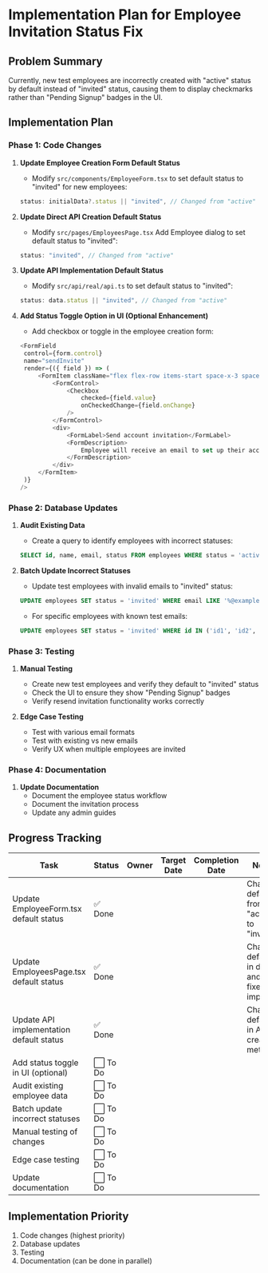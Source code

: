 # Implementation Plan for Employee Invitation Status Fix

## Problem Summary

Currently, new test employees are incorrectly created with "active" status by default instead of "invited" status, causing them to display checkmarks rather than "Pending Signup" badges in the UI.

## Implementation Plan

### Phase 1: Code Changes

1. **Update Employee Creation Form Default Status**

   - Modify `src/components/EmployeeForm.tsx` to set default status to "invited" for new employees:

   ```typescript
   status: initialData?.status || "invited", // Changed from "active"
   ```

2. **Update Direct API Creation Default Status**

   - Modify `src/pages/EmployeesPage.tsx` Add Employee dialog to set default status to "invited":

   ```typescript
   status: "invited", // Changed from "active"
   ```

3. **Update API Implementation Default Status**

   - Modify `src/api/real/api.ts` to set default status to "invited":

   ```typescript
   status: data.status || "invited", // Changed from "active"
   ```

4. **Add Status Toggle Option in UI (Optional Enhancement)**
   - Add checkbox or toggle in the employee creation form:
   ```typescript
   <FormField
   	control={form.control}
   	name="sendInvite"
   	render={({ field }) => (
   		<FormItem className="flex flex-row items-start space-x-3 space-y-0">
   			<FormControl>
   				<Checkbox
   					checked={field.value}
   					onCheckedChange={field.onChange}
   				/>
   			</FormControl>
   			<div>
   				<FormLabel>Send account invitation</FormLabel>
   				<FormDescription>
   					Employee will receive an email to set up their account
   				</FormDescription>
   			</div>
   		</FormItem>
   	)}
   />
   ```

### Phase 2: Database Updates

1. **Audit Existing Data**

   - Create a query to identify employees with incorrect statuses:

   ```sql
   SELECT id, name, email, status FROM employees WHERE status = 'active';
   ```

2. **Batch Update Incorrect Statuses**
   - Update test employees with invalid emails to "invited" status:
   ```sql
   UPDATE employees SET status = 'invited' WHERE email LIKE '%@example.com' OR email LIKE '%test%';
   ```
   - For specific employees with known test emails:
   ```sql
   UPDATE employees SET status = 'invited' WHERE id IN ('id1', 'id2', 'id3');
   ```

### Phase 3: Testing

1. **Manual Testing**

   - Create new test employees and verify they default to "invited" status
   - Check the UI to ensure they show "Pending Signup" badges
   - Verify resend invitation functionality works correctly

2. **Edge Case Testing**
   - Test with various email formats
   - Test with existing vs new emails
   - Verify UX when multiple employees are invited

### Phase 4: Documentation

1. **Update Documentation**
   - Document the employee status workflow
   - Document the invitation process
   - Update any admin guides

## Progress Tracking

| Task                                     | Status   | Owner | Target Date | Completion Date | Notes                                      |
| ---------------------------------------- | -------- | ----- | ----------- | --------------- | ------------------------------------------ |
| Update EmployeeForm.tsx default status   | ✅ Done  |       |             |                 | Changed default from "active" to "invited" |
| Update EmployeesPage.tsx default status  | ✅ Done  |       |             |                 | Changed default in dialog and fixed import |
| Update API implementation default status | ✅ Done  |       |             |                 | Changed default in API create method       |
| Add status toggle in UI (optional)       | ⬜ To Do |       |             |                 |                                            |
| Audit existing employee data             | ⬜ To Do |       |             |                 |                                            |
| Batch update incorrect statuses          | ⬜ To Do |       |             |                 |                                            |
| Manual testing of changes                | ⬜ To Do |       |             |                 |                                            |
| Edge case testing                        | ⬜ To Do |       |             |                 |                                            |
| Update documentation                     | ⬜ To Do |       |             |                 |                                            |

## Implementation Priority

1. Code changes (highest priority)
2. Database updates
3. Testing
4. Documentation (can be done in parallel)
